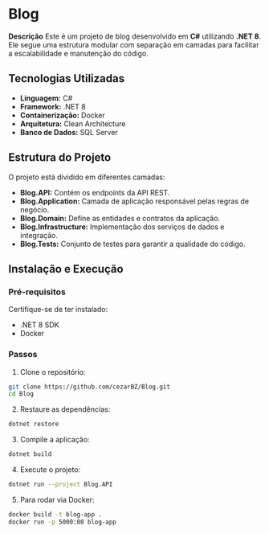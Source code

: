 # Blog

**Descrição** Este é um projeto de blog desenvolvido em **C#** utilizando **.NET 8**. Ele segue uma estrutura modular com separação em camadas para facilitar a escalabilidade e manutenção do código.

## Tecnologias Utilizadas
* **Linguagem:** C#
* **Framework:** .NET 8
* **Containerização:** Docker
* **Arquitetura:** Clean Architecture
* **Banco de Dados:** SQL Server

## Estrutura do Projeto
O projeto está dividido em diferentes camadas:
* **Blog.API:** Contém os endpoints da API REST.
* **Blog.Application:** Camada de aplicação responsável pelas regras de negócio.
* **Blog.Domain:** Define as entidades e contratos da aplicação.
* **Blog.Infrastructure:** Implementação dos serviços de dados e integração.
* **Blog.Tests:** Conjunto de testes para garantir a qualidade do código.

## Instalação e Execução

### Pré-requisitos
Certifique-se de ter instalado:
* .NET 8 SDK
* Docker

### Passos
1. Clone o repositório:

```sh
git clone https://github.com/cezarBZ/Blog.git
cd Blog
```

2. Restaure as dependências:

```sh
dotnet restore
```

3. Compile a aplicação:

```sh
dotnet build
```

4. Execute o projeto:

```sh
dotnet run --project Blog.API
```

5. Para rodar via Docker:

```sh
docker build -t blog-app .
docker run -p 5000:80 blog-app
```
